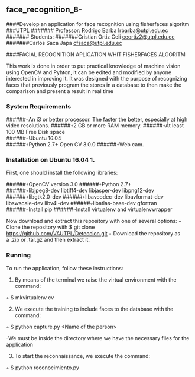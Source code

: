 ## face_recognition_8-
####Develop an application for face recognition using fisherfaces algoritm
###UTPL 
####### Professor: Rodrigo Barba lrbarba@utpl.edu.ec 
####### Students: 
#######Cristian Ortiz Celi ceortiz2@utpl.edu.ec 
#######Carlos Saca Japa cfsaca@utpl.edu.ec 

####FACIAL RECOGNITION APLICATION WHIT FISHERFACES ALGORITM  

This work is done in order to put practical knowledge of machine vision using OpenCV and Pyhton, it can be edited and modified by anyone interested in improving it. It was designed with the purpose of recognizing faces that previously program the stores in a database to then make the comparison and present a result in real time 

### System Requirements 
######◦An i3 or better processor. The faster the better, especially at high video resolutions. 
######◦2 GB or more RAM memory. 
######◦At least 100 MB Free Disk space  
######◦Ubuntu 16.04  
######◦Python 2.7+ Open CV 3.0.0 
######◦Web cam. 

### Installation on Ubuntu 16.04 1.  

First, one should install the following libraries:  

######◦OpenCV version 3.0 
######◦Python 2.7+  
######◦libjpeg8-dev libtiff4-dev libjasper-dev libpng12-dev 
######◦libgtk2.0-dev 
######◦libavcodec-dev libavformat-dev libswscale-dev libv4l-dev 
######◦libatlas-base-dev gfortran 
######◦Install pip 
######◦Install virtualenv and virtualenvwrapper  

Now download and extract this repository with one of several options: 
◦ Clone the repository with $ git clone https://github.com/VAUTPL/Deteccion.git 
◦ Download the repository as a .zip or .tar.gz and then extract it. 

### Running
To run the application, follow these instructions: 

1. By means of the terminal we raise the virtual environment with the command:

◦ $ mkvirtualenv cv

2. We execute the training to include faces to the database with the command:

◦ $ python capture.py &lt;Name of the person> 

-We must be inside the directory where we have the necessary files for the application

3. To start the reconnaissance, we execute the command:

◦ $ python  reconocimiento.py
